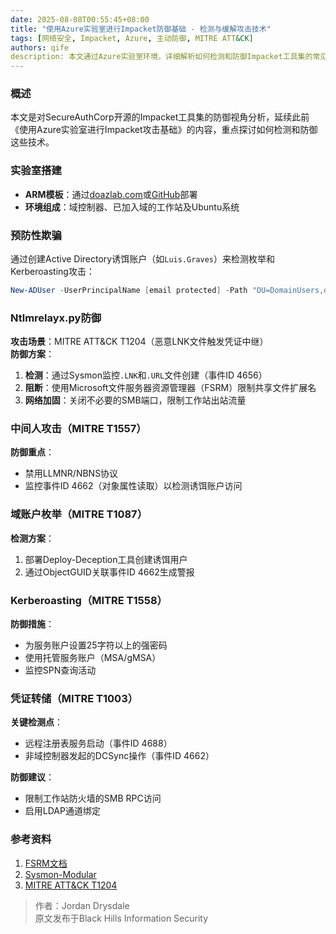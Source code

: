 ```yaml
---
date: 2025-08-08T00:55:45+08:00
title: "使用Azure实验室进行Impacket防御基础 - 检测与缓解攻击技术"
tags: [网络安全, Impacket, Azure, 主动防御, MITRE ATT&CK]
authors: qife
description: 本文通过Azure实验室环境，详细解析如何检测和防御Impacket工具集的常见攻击技术，包括NTLM中继、Kerberoasting和凭证转储等，涵盖MITRE ATT&CK框架中的T1204、T1557等技术，并提供实际防御方案与检测策略。
---
```


### 概述  
本文是对SecureAuthCorp开源的Impacket工具集的防御视角分析，延续此前《使用Azure实验室进行Impacket攻击基础》的内容，重点探讨如何检测和防御这些技术。  

### 实验室搭建  
- **ARM模板**：通过[doazlab.com](http://doazlab.com)或[GitHub](https://github.com/DefensiveOrigins/DO-LAB)部署  
- **环境组成**：域控制器、已加入域的工作站及Ubuntu系统  

### 预防性欺骗  
通过创建Active Directory诱饵账户（如`Luis.Graves`）来检测枚举和Kerberoasting攻击：  
```powershell
New-ADUser -UserPrincipalName [email protected] -Path "OU=DomainUsers,dc=doazlab,DC=com" -GivenName "Luis" -Surname "Graves" -Enabled 1 -Name "Luis.Graves" -desc "Accounting Controller" -AccountPassword (ConvertTo-SecureString "Password1!" -AsPlainText -Force)
```

### Ntlmrelayx.py防御  
**攻击场景**：MITRE ATT&CK T1204（恶意LNK文件触发凭证中继）  
**防御方案**：  
1. **检测**：通过Sysmon监控`.LNK`和`.URL`文件创建（事件ID 4656）  
2. **阻断**：使用Microsoft文件服务器资源管理器（FSRM）限制共享文件扩展名  
3. **网络加固**：关闭不必要的SMB端口，限制工作站出站流量  

### 中间人攻击（MITRE T1557）  
**防御重点**：  
- 禁用LLMNR/NBNS协议  
- 监控事件ID 4662（对象属性读取）以检测诱饵账户访问  

### 域账户枚举（MITRE T1087）  
**检测方案**：  
1. 部署Deploy-Deception工具创建诱饵用户  
2. 通过ObjectGUID关联事件ID 4662生成警报  

### Kerberoasting（MITRE T1558）  
**防御措施**：  
- 为服务账户设置25字符以上的强密码  
- 使用托管服务账户（MSA/gMSA）  
- 监控SPN查询活动  

### 凭证转储（MITRE T1003）  
**关键检测点**：  
- 远程注册表服务启动（事件ID 4688）  
- 非域控制器发起的DCSync操作（事件ID 4662）  

**防御建议**：  
- 限制工作站防火墙的SMB RPC访问  
- 启用LDAP通道绑定  

### 参考资料  
1. [FSRM文档](https://docs.microsoft.com/en-us/windows-server/storage/fsrm/fsrm-overview)  
2. [Sysmon-Modular](https://github.com/olafhartong/sysmon-modular)  
3. [MITRE ATT&CK T1204](https://attack.mitre.org/techniques/T1204/001/)  

> 作者：Jordan Drysdale  
> 原文发布于Black Hills Information Security